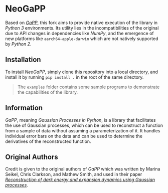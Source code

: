 # NeoGaPP

Based on [_GaPP_](https://github.com/carlosandrepaes/GaPP), this fork aims to provide native execution of the library in _Python 3_ environments. Its utility lies in the incompatibilities of the original due to API changes in dependencies like _NumPy_, and the emergence of new platforms like `aarch64-apple-darwin` which are not natively supported by _Python 2_.

## Installation

To install _NeoGaPP_, simply clone this repository into a local directory, and install it by running `pip install .` in the root of the same directory.

> The `examples` folder contains some sample programs to demonstrate the capabilities of the library.

## Information

_GaPP_, meaning _Gaussian Processes in Python_, is a library that facilitates the use of Gaussian processes, which can be used to reconstruct a function from a sample of data without assuming a parameterization of it. It handles individual error bars on the data and can be used to determine the derivatives of the reconstructed function.

## Original Authors

Credit is given to the original authors of _GaPP_ which was written by Marina Seikel, Chris Clarkson, and Mathew Smith, and used in their paper [_Reconstruction of dark energy and expansion dynamics using Gaussian processes_](https://arxiv.org/abs/1204.2832).
